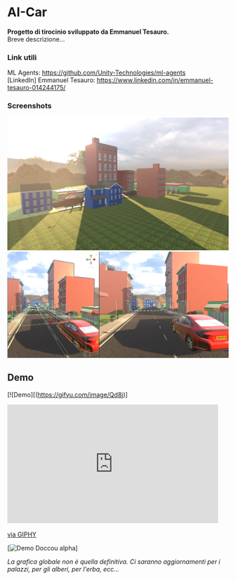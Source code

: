 # AI-Car

**Progetto di tirocinio sviluppato da Emmanuel Tesauro.**<br/>
Breve descrizione...<br/>

### Link utili
ML Agents: https://github.com/Unity-Technologies/ml-agents<br/>
[LinkedIn] Emmanuel Tesauro: https://www.linkedin.com/in/emmanuel-tesauro-014244175/<br/>

### Screenshots
<img width="800" src="https://github.com/ETesauro/AI-Car/blob/3_Terrain/Screenshots/Screenshot_1.png?raw=true">
<img width="800" src="https://github.com/ETesauro/AI-Car/blob/3_Terrain/Screenshots/Screenshot_2.png?raw=true">

## Demo

[![Demo][(https://gifyu.com/image/Qd8j)]

<iframe src="https://giphy.com/embed/JTh4qVwFfMEH9GTH4Z" width="480" height="270" frameBorder="0" class="giphy-embed" allowFullScreen></iframe><p><a href="https://giphy.com/gifs/JTh4qVwFfMEH9GTH4Z">via GIPHY</a></p>

[![Demo Doccou alpha](http://share.gifyoutube.com/KzB6Gb.gif)]

<em style="">La grafica globale non è quella definitiva. Ci saranno aggiornamenti per i palazzi, per gli alberi, per l'erba, ecc...</em>

